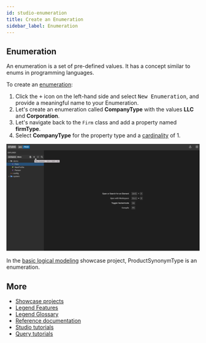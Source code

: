 ```yaml
---
id: studio-enumeration
title: Create an Enumeration
sidebar_label: Enumeration
---
```


## Enumeration

An enumeration is a set of pre-defined values. It has a concept similar to enums in programming languages.  

To create an [enumeration](../concepts/legend-studio-concepts.md/#enumeration):

1. Click the <kbd>+</kbd> icon on the left-hand side and select <kbd>New Enumeration</kbd>, and provide a meaningful name to your Enumeration.
2. Let's create an enumeration called **CompanyType** with the values **LLC** and **Corporation**.
3. Let's navigate back to the `Firm` class and add a property named **firmType**.
4. Select **CompanyType** for the property type and a [cardinality](../reference/legend-language.md#class) of 1.

![Select property type and cardinality](../assets/add-enum.gif)


In the [basic logical modeling](../showcases/showcase-projects.md/#logical-modeling-basic) showcase project, ProductSynonymType is an enumeration. 

## More
- [Showcase projects](../showcases/showcase-projects.md)
- [Legend Features](../overview/legend-features.md)
- [Legend Glossary](../overview/legend-glossary.md)
- [Reference documentation](../reference/legend-language.md)
- [Studio tutorials](../tutorials/studio-workspace.md)
- [Query tutorials](../tutorials/query-builder.md)

